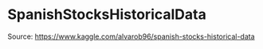 # SpanishStocksHistoricalData

Source: https://www.kaggle.com/alvarob96/spanish-stocks-historical-data
